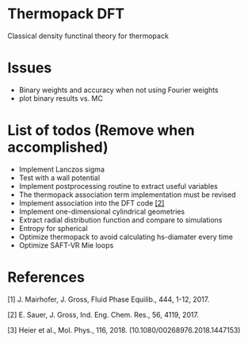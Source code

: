 # Thermopack DFT
Classical density functinal theory for thermopack


# Issues
  * Binary weights and accuracy when not using Fourier weights
  * plot binary results vs. MC

# List of todos (Remove when accomplished)
  * Implement Lanczos sigma
  * Test with a wall potential
  * Implement postprocessing routine to extract useful variables
  * The thermopack association term implementation must be revised
  * Implement association into the DFT code [[2]](#2)
  * Implement one-dimensional cylindrical geometries
  * Extract radial distribution function and compare to simulations
  * Entropy for spherical
  * Optimize thermopack to avoid calculating hs-diamater every time
  * Optimize SAFT-VR Mie loops

# References
<a id="1">[1]</a>
J. Mairhofer, J. Gross, Fluid Phase Equilib., 444, 1-12, 2017.

<a id="2">[2]</a>
E. Sauer, J. Gross, Ind. Eng. Chem. Res., 56, 4119, 2017.

<a id="3">[3]</a>
Heier et al., Mol. Phys., 116, 2018. (10.1080/00268976.2018.1447153)